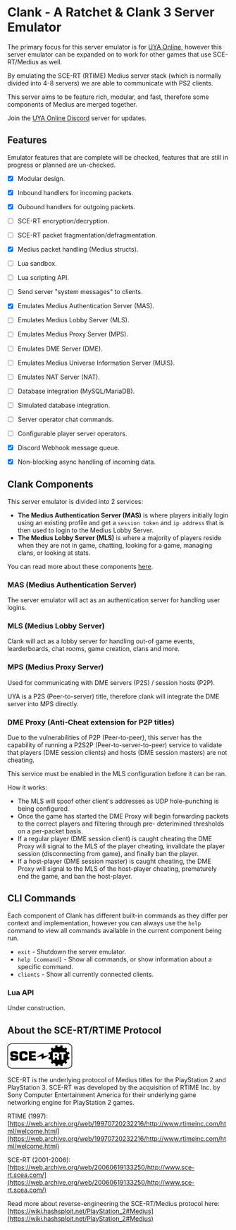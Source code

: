 # Clank - A Ratchet & Clank 3 Server Emulator

The primary focus for this server emulator is for [UYA Online](https://uyaonline.com/),
however this server emulator can be expanded on to work for other games that use
SCE-RT/Medius as well.

By emulating the SCE-RT (RTIME) Medius server stack (which is normally
divided into 4-8 servers) we are able to communicate with PS2 clients.

This server aims to be feature rich, modular, and fast, therefore some
components of Medius are merged together.

Join the [UYA Online Discord](https://discord.gg/mUQzqGu) server for updates.


## Features

Emulator features that are complete will be checked, features that are still in progress or planned are un-checked.

- [x] Modular design.
- [x] Inbound handlers for incoming packets.
- [x] Oubound handlers for outgoing packets.
- [ ] SCE-RT encryption/decryption.
- [ ] SCE-RT packet fragmentation/defragmentation.
- [x] Medius packet handling (Medius structs).
- [ ] Lua sandbox.
- [ ] Lua scripting API.
- [ ] Send server "system messages" to clients.
- [x] Emulates Medius Authentication Server (MAS).
- [ ] Emulates Medius Lobby Server (MLS).
- [ ] Emulates Medius Proxy Server (MPS).
- [ ] Emulates DME Server (DME).
- [ ] Emulates Medius Universe Information Server (MUIS).
- [ ] Emulates NAT Server (NAT).
- [ ] Database integration (MySQL/MariaDB).
- [ ] Simulated database integration.
- [ ] Server operator chat commands.
- [ ] Configurable player server operators.
- [x] Discord Webhook message queue.
- [x] Non-blocking async handling of incoming data. 


## Clank Components

This server emulator is divided into 2 services:
- **The Medius Authentication Server (MAS)** is where players initially login using
  an existing profile and get a `session token` and `ip address` that is then
  used to login to the Medius Lobby Server.
- **The Medius Lobby Server (MLS)** is where a majority of players reside when they
  are not in game, chatting, looking for a game, managing clans, or looking at
  stats.

You can read more about these components [here](https://wiki.hashsploit.net/PlayStation_2#Medius).


### MAS (Medius Authentication Server)

The server emulator will act as an authentication server for handling user logins.


### MLS (Medius Lobby Server)

Clank will act as a lobby server for handling out-of game
events, learderboards, chat rooms, game creation, clans and more.


### MPS (Medius Proxy Server)

Used for communicating with DME servers (P2S) / session hosts (P2P).

UYA is a P2S (Peer-to-server) title, therefore clank will integrate the DME server into MPS directly.


### DME Proxy (Anti-Cheat extension for P2P titles)

Due to the vulnerabilities of P2P (Peer-to-peer), this server has
the capability of running a P2S2P (Peer-to-server-to-peer) service
to validate that players (DME session clients) and hosts (DME
session masters) are not cheating.

This service must be enabled in the MLS configuration before it can
be ran.

How it works:
- The MLS will spoof other client's addresses as UDP hole-punching
  is being configured.
- Once the game has started the DME Proxy will begin forwarding
  packets to the correct players and filtering through pre-
  deterimined thresholds on a per-packet basis.
- If a regular player (DME session client) is caught cheating the
  DME Proxy will signal to the MLS of the player cheating, invalidate the player session (disconnecting from game), and finally ban the player.
- If a host-player (DME session master) is caught cheating, the DME
  Proxy will signal to the MLS of the host-player cheating, prematurely end the game, and ban the host-player.


## CLI Commands

Each component of Clank has different built-in commands as
they differ per context and implementation, however you can
always use the `help` command to view all commands available in
the current component being run.

- `exit` - Shutdown the server emulator.
- `help [command]` - Show all commands, or show information about a specific command.
- `clients` - Show all currently connected clients.


### Lua API

Under construction.


## About the SCE-RT/RTIME Protocol

![SCE-RT](sce-rt.png)

SCE-RT is the underlying protocol of Medius titles for the PlayStation 2 and PlayStation 3.
SCE-RT was developed by the acquisition of RTIME Inc. by Sony Computer Entertainment
America for their underlying game networking engine for PlayStation 2 games.

RTIME (1997):
[https://web.archive.org/web/19970720232216/http://www.rtimeinc.com/html/welcome.html](https://web.archive.org/web/19970720232216/http://www.rtimeinc.com/html/welcome.html)

SCE-RT (2001-2006):
[https://web.archive.org/web/20060619133250/http://www.sce-rt.scea.com/](https://web.archive.org/web/20060619133250/http://www.sce-rt.scea.com/)

Read more about reverse-engineering the SCE-RT/Medius protocol here:
[https://wiki.hashsploit.net/PlayStation_2#Medius](https://wiki.hashsploit.net/PlayStation_2#Medius)